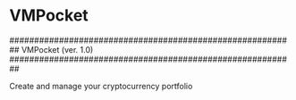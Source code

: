 # VMPocket

##########################################################
                     VMPocket (ver. 1.0)
##########################################################

Create and manage your cryptocurrency portfolio
